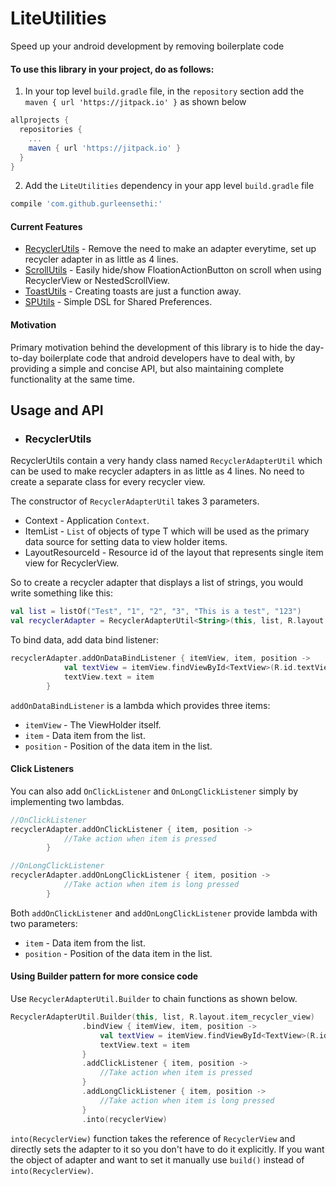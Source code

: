 # LiteUtilities
Speed up your android development by removing boilerplate code

#### To use this library in your project, do as follows:

1. In your top level `build.gradle` file, in the `repository` section add the `maven { url 'https://jitpack.io' }` as shown below
```gradle
allprojects {
  repositories {
    ...
    maven { url 'https://jitpack.io' }
  }
}
```
2. Add the `LiteUtilities` dependency in your app level `build.gradle` file
```gradle
compile 'com.github.gurleensethi:'
```

#### Current Features
* [RecyclerUtils](recyclerutils) - Remove the need to make an adapter everytime, set up recycler adapter in as little as 4 lines.
* [ScrollUtils](scrollutils) - Easily hide/show FloationActionButton on scroll when using RecyclerView or NestedScrollView.
* [ToastUtils](toastutils) - Creating toasts are just a function away.
* [SPUtils](sputils) - Simple DSL for Shared Preferences.

#### Motivation
Primary motivation behind the development of this library is to hide the day-to-day boilerplate code that android developers have to deal with, by providing a simple and concise API, but also maintaining complete functionality at the same time.

## Usage and API

* ### RecyclerUtils
RecyclerUtils contain a very handy class named `RecyclerAdapterUtil` which can be used to make recycler adapters in as little as 4 lines. No need to create a separate class for every recycler view.

The constructor of `RecyclerAdapterUtil` takes 3 parameters.
* Context - Application `Context`.
* ItemList - `List` of objects of type T which will be used as the primary data source for setting data to view holder items.
* LayoutResourceId - Resource id of the layout that represents single item view for RecyclerView.

So to create a recycler adapter that displays a list of strings, you would write something like this:
```kotlin
val list = listOf("Test", "1", "2", "3", "This is a test", "123")
val recyclerAdapter = RecyclerAdapterUtil<String>(this, list, R.layout.item_recycler_view)
```
To bind data, add data bind listener:
```kotlin
recyclerAdapter.addOnDataBindListener { itemView, item, position -> 
            val textView = itemView.findViewById<TextView>(R.id.textView)
            textView.text = item
        }
```
`addOnDataBindListener` is a lambda which provides three items:
* `itemView` - The ViewHolder itself.
* `item` - Data item from the list.
* `position` - Position of the data item in the list.

#### Click Listeners
You can also add `OnClickListener` and `OnLongClickListener` simply by implementing two lambdas.

```kotlin
//OnClickListener
recyclerAdapter.addOnClickListener { item, position -> 
            //Take action when item is pressed
        }

//OnLongClickListener
recyclerAdapter.addOnLongClickListener { item, position ->
            //Take action when item is long pressed
        }
```

Both `addOnClickListener` and `addOnLongClickListener` provide lambda with two parameters:
* `item` - Data item from the list.
* `position` - Position of the data item in the list.

#### Using Builder pattern for more consice code

Use `RecyclerAdapterUtil.Builder` to chain functions as shown below.

```kotlin
RecyclerAdapterUtil.Builder(this, list, R.layout.item_recycler_view)
                .bindView { itemView, item, position ->
                    val textView = itemView.findViewById<TextView>(R.id.textView)
                    textView.text = item
                }
                .addClickListener { item, position ->
                    //Take action when item is pressed
                }
                .addLongClickListener { item, position ->
                    //Take action when item is long pressed
                }
                .into(recyclerView)
```

`into(RecyclerView)` function takes the reference of `RecyclerView` and directly sets the adapter to it so you don't have to do it explicitly.
If you want the object of adapter and want to set it manually use `build()` instead of `into(RecyclerView)`.
